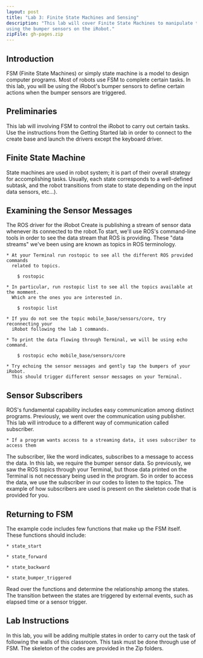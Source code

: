 ```yaml
---
layout: post
title: "Lab 3: Finite State Machines and Sensing"
description: "This lab will cover Finite State Machines to manipulate the robot 
using the bumper sensors on the iRobot."
zipFile: gh-pages.zip
---
```


Introduction
--------------

FSM (Finite State Machines) or simply state machine is a model to design computer 
programs. Most of robots use FSM to complete certain tasks. In this lab, you will
be using the iRobot's bumper sensors to define certain actions when the bumper 
sensors are triggered.


Preliminaries
--------------

This lab will involving FSM to control the iRobot to carry
out certain tasks. Use the instructions from the Getting Started lab in order to 
connect to the create base and launch the drivers except the keyboard driver. 

Finite State Machine
--------------

State machines are used in robot system; it is part of their overall strategy for 
accomplishing tasks. Usually, each state corresponds to a well-defined subtask, 
and the robot transitions from state to state depending on the input data 
sensors, etc…).

Examining the Sensor Messages
--------------

The ROS driver for the iRobot Create is publishing a stream of sensor data whenever 
its connected to the robot.To start, we'll use ROS's command-line tools in order 
to see the data stream that ROS is providing. These "data streams" we've been 
using are known as topics in ROS terminology.

	* At your Terminal run rostopic to see all the different ROS provided commands
	  related to topics.

		$ rostopic

	* In particular, run rostopic list to see all the topics available at the momment.
	  Which are the ones you are interested in.

		$ rostopic list

	* If you do not see the topic mobile_base/sensors/core, try reconnecting your
	  iRobot following the lab 1 commands.

	* To print the data flowing through Terminal, we will be using echo command.

		$ rostopic echo mobile_base/sensors/core

	* Try echoing the sensor messages and gently tap the bumpers of your iRobot.
	  This should trigger different sensor messages on your Terminal.

Sensor Subscribers
--------------

ROS's fundamental capability includes easy communication among distinct programs. 
Previously, we went over the communication using publisher. This lab will introduce 
to a different way of communication called subscriber.

	* If a program wants access to a streaming data, it uses subscriber to access them

The subscriber, like the word indicates, subscribes to a message to access the data. 
In this lab, we require the bumper sensor data. So previously, we saw the ROS topics 
through your Terminal, but those data printed on the Terminal is not necessary being 
used in the program. So in order to access the data, we use the subscriber in our codes 
to listen to the topics. The example of how subscribers are used is present on the 
skeleton code that is provided for you.

Returning to FSM
--------------

The example code includes few functions that make up the FSM itself. These functions
should include:

	* state_start

	* state_forward

	* state_backward

	* state_bumper_triggered

Read over the functions and determine the relationship among the states. The transition
between the states are triggered by external events, such as elapsed time or a sensor
trigger.

Lab Instructions
--------------

In this lab, you will be adding multiple states in order to carry out the task of
following the walls of this classroom. This task must be done through use of FSM.
The skeleton of the codes are provided in the Zip folders.

